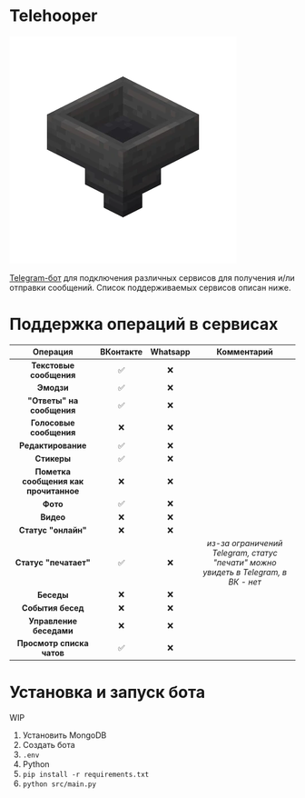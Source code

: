 # Telehooper

![Telehooper Logo](https://github.com/Zensonaton/Telehooper/blob/49576ac54c9fdb9b59c623bd1db27eed1931a191/logo.png)

[Telegram-бот](t.me/telehooper_bot) для подключения различных сервисов для получения и/ли отправки сообщений. Список поддерживаемых сервисов описан ниже.

# Поддержка операций в сервисах

| **Операция**                          | **ВКонтакте** | **Whatsapp** | **Комментарий**                                                                    |
|:-------------------------------------:|:-------------:|:------------:|:----------------------------------------------------------------------------------:|
| **Текстовые сообщения**               | ✅             | ❌            |                                                                                    |
| **Эмодзи**                            | ✅             | ❌            |                                                                                    |
| **"Ответы" на сообщения**             | ✅             | ❌            |                                                                                    |
| **Голосовые сообщения**               | ❌             | ❌            |                                                                                    |
| **Редактирование**                    | ✅             | ❌            |                                                                                    |
| **Стикеры**                           | ✅             | ❌            |                                                                                    |
| **Пометка сообщения как прочитанное** | ❌             | ❌            |                                                                                    |
| **Фото**                              | ✅             | ❌            |                                                                                    |
| **Видео**                             | ❌             | ❌            |                                                                                    |
| **Статус "онлайн"**                   | ❌             | ❌            |                                                                                    |
| **Статус "печатает"**                 | ✅             | ❌            | _из-за ограничений Telegram, статус "печати" можно увидеть в Telegram, в ВК - нет_ |
| **Беседы**                            | ❌             | ❌            |                                                                                    |
| **События  бесед**                    | ❌             | ❌            |                                                                                    |
| **Управление беседами**               | ❌             | ❌            |                                                                                    |
| **Просмотр списка чатов**             | ✅             | ❌            |                                                                                    |

# Установка и запуск бота

WIP
1. Установить MongoDB
2. Создать бота
3. `.env`
4. Python
5. `pip install -r requirements.txt`
6. `python src/main.py`
